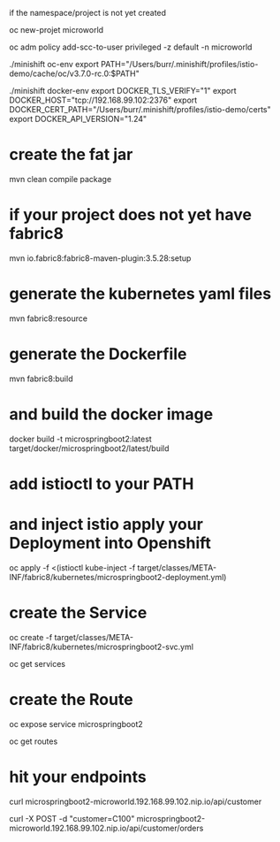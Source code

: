 if the namespace/project is not yet created

oc new-projet microworld

oc adm policy add-scc-to-user privileged -z default -n microworld

./minishift oc-env
export PATH="/Users/burr/.minishift/profiles/istio-demo/cache/oc/v3.7.0-rc.0:$PATH"

./minishift docker-env
export DOCKER_TLS_VERIFY="1"
export DOCKER_HOST="tcp://192.168.99.102:2376"
export DOCKER_CERT_PATH="/Users/burr/.minishift/profiles/istio-demo/certs"
export DOCKER_API_VERSION="1.24"

# create the fat jar
mvn clean compile package

# if your project does not yet have fabric8
mvn io.fabric8:fabric8-maven-plugin:3.5.28:setup

# generate the kubernetes yaml files
mvn fabric8:resource

# generate the Dockerfile
mvn fabric8:build

# and build the docker image
docker build -t microspringboot2:latest target/docker/microspringboot2/latest/build

# add istioctl to your PATH

# and inject istio apply your Deployment into Openshift
oc apply -f <(istioctl kube-inject -f target/classes/META-INF/fabric8/kubernetes/microspringboot2-deployment.yml)

# create the Service
oc create -f target/classes/META-INF/fabric8/kubernetes/microspringboot2-svc.yml

oc get services

# create the Route
oc expose service microspringboot2

oc get routes

# hit your endpoints
curl microspringboot2-microworld.192.168.99.102.nip.io/api/customer

curl -X POST -d "customer=C100" microspringboot2-microworld.192.168.99.102.nip.io/api/customer/orders
